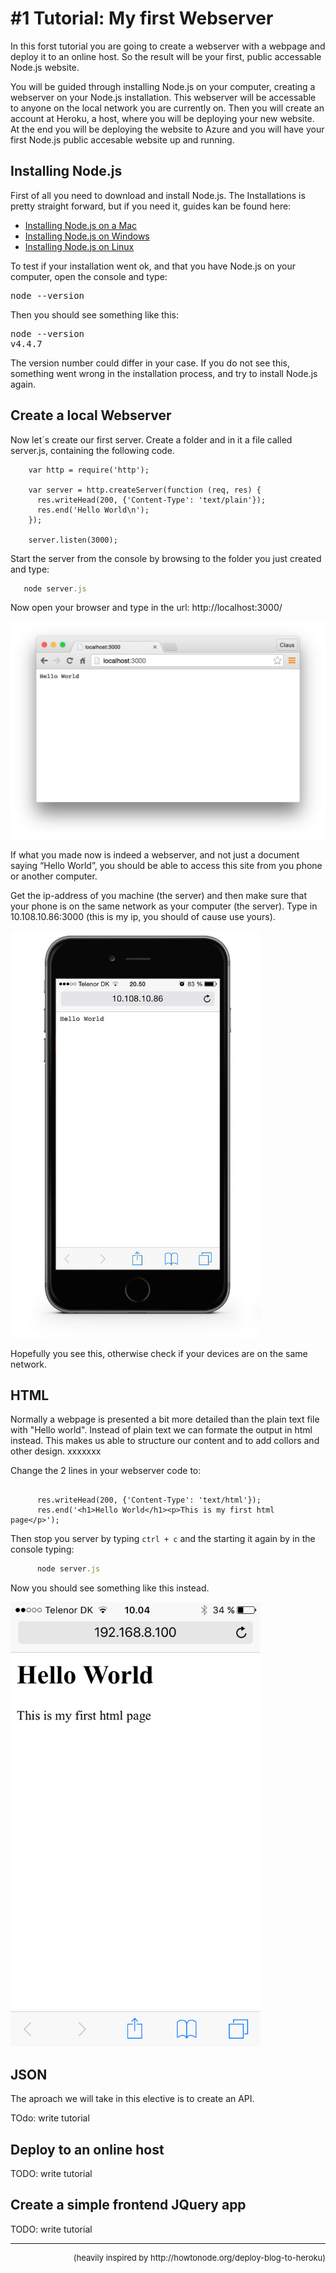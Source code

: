 # #1 Tutorial: My first Webserver 
In this forst tutorial you are going to create a webserver with a webpage and deploy it to an online host. So the result will be your first, public accessable Node.js website.

You will be guided through installing Node.js on your computer, creating a webserver on your Node.js installation. This webserver will be accessable to anyone on the local network you are currently on. Then you will create an account at Heroku, a host, where you will be deploying your new website. At the end you will be deploying the website to Azure and you will have your first Node.js public accesable website up and running.

## Installing Node.js

First of all you need to download and install Node.js. The Installations is pretty straight forward, but if you need it,  guides kan be found here:

* [Installing Node.js on a Mac](https://www.lynda.com/MyPlaylist/Watch/5464398/110731?autoplay=true)
* [Installing Node.js on Windows](https://www.lynda.com/MyPlaylist/Watch/5464398/110731?autoplay=true)
* [Installing Node.js on Linux](https://www.lynda.com/MyPlaylist/Watch/5464398/110731?autoplay=true)

To test if your installation went ok, and that you have Node.js on your computer, open the console and type:

<pre>node --version</pre>
Then you should see something like this:

<pre>node --version
v4.4.7</pre>

The version number could differ in your case. If you do not see this, something went wrong in the installation process, and try to install Node.js again.

## Create a local Webserver

Now let´s create our first server. Create a folder and in it a file called server.js, containing the following code.

```prettyprint javascript
    var http = require('http');

    var server = http.createServer(function (req, res) {
      res.writeHead(200, {'Content-Type': 'text/plain'});
      res.end('Hello World\n');
    });

    server.listen(3000);

```

Start the server from the console by browsing to the folder you just created and type:

```javascript   
   node server.js   
```

Now open your browser and type in the url: http://localhost:3000/

![](/img/browser.png)

If what you made now is indeed a webserver, and not just a document saying “Hello World”,  you should be able to access this site from you phone or another computer.

Get the ip-address of you machine (the server) and then make sure that your phone is on the same network as your computer (the server). Type in 10.108.10.86:3000 (this is my ip, you should of cause use yours).

<img src="/img/iphone.png" width="400" >


Hopefully you see this, otherwise check if your devices are on the same network.

## HTML 

Normally a webpage is presented a bit more detailed than the plain text file with "Hello world".
Instead of plain text we can formate the output in html instead. This makes us able to structure our content and to add collors and other design. xxxxxxx

Change the 2 lines in your webserver code to:

```prettyprint javascript

      res.writeHead(200, {'Content-Type': 'text/html'});
      res.end('<h1>Hello World</h1><p>This is my first html page</p>');

```

Then stop you server by typing ``` ctrl + c ``` and the starting it again by in the console typing:

```javascript   
      node server.js   
``` 
Now you should see something like this instead.


<img src="/img/htmlscreen.PNG" width="400" >


## JSON

The aproach we will take in this elective is to create an API.

TOdo: write tutorial


## Deploy to an online host

TODO: write tutorial


## Create a simple frontend JQuery app

TODO: write tutorial


 ___ 
<footer align="right" style="font-size: small">(heavily inspired by http://howtonode.org/deploy-blog-to-heroku)</footer>
